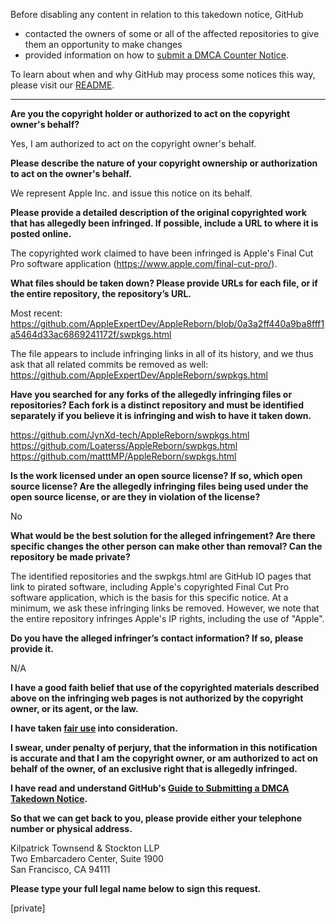 Before disabling any content in relation to this takedown notice, GitHub
- contacted the owners of some or all of the affected repositories to give them an opportunity to make changes
- provided information on how to [submit a DMCA Counter Notice](https://docs.github.com/en/articles/guide-to-submitting-a-dmca-counter-notice).

To learn about when and why GitHub may process some notices this way, please visit our [README](https://github.com/github/dmca/blob/master/README.md).

---

**Are you the copyright holder or authorized to act on the copyright owner's behalf?**

Yes, I am authorized to act on the copyright owner's behalf.

**Please describe the nature of your copyright ownership or authorization to act on the owner's behalf.**

We represent Apple Inc. and issue this notice on its behalf.

**Please provide a detailed description of the original copyrighted work that has allegedly been infringed. If possible, include a URL to where it is posted online.**

The copyrighted work claimed to have been infringed is Apple's Final Cut Pro software application (https://www.apple.com/final-cut-pro/).

**What files should be taken down? Please provide URLs for each file, or if the entire repository, the repository’s URL.**

Most recent:  
https://github.com/AppleExpertDev/AppleReborn/blob/0a3a2ff440a9ba8fff1a5464d33ac6869241172f/swpkgs.html

The file appears to include infringing links in all of its history, and we thus ask that all related commits be removed as well:  
https://github.com/AppleExpertDev/AppleReborn/swpkgs.html

**Have you searched for any forks of the allegedly infringing files or repositories? Each fork is a distinct repository and must be identified separately if you believe it is infringing and wish to have it taken down.**

https://github.com/JynXd-tech/AppleReborn/swpkgs.html  
https://github.com/Loaterss/AppleReborn/swpkgs.html  
https://github.com/matttMP/AppleReborn/swpkgs.html

**Is the work licensed under an open source license? If so, which open source license? Are the allegedly infringing files being used under the open source license, or are they in violation of the license?**

No

**What would be the best solution for the alleged infringement? Are there specific changes the other person can make other than removal? Can the repository be made private?**

The identified repositories and the swpkgs.html are GitHub IO pages that link to pirated software, including Apple's copyrighted Final Cut Pro software application, which is the basis for this specific notice. At a minimum, we ask these infringing links be removed. However, we note that the entire repository infringes Apple's IP rights, including the use of "Apple".

**Do you have the alleged infringer’s contact information? If so, please provide it.**

N/A

**I have a good faith belief that use of the copyrighted materials described above on the infringing web pages is not authorized by the copyright owner, or its agent, or the law.**

**I have taken <a href="https://www.lumendatabase.org/topics/22">fair use</a> into consideration.**

**I swear, under penalty of perjury, that the information in this notification is accurate and that I am the copyright owner, or am authorized to act on behalf of the owner, of an exclusive right that is allegedly infringed.**

**I have read and understand GitHub's <a href="https://docs.github.com/articles/guide-to-submitting-a-dmca-takedown-notice/">Guide to Submitting a DMCA Takedown Notice</a>.**

**So that we can get back to you, please provide either your telephone number or physical address.**

Kilpatrick Townsend & Stockton LLP  
Two Embarcadero Center, Suite 1900  
San Francisco, CA 94111

**Please type your full legal name below to sign this request.**

[private]
